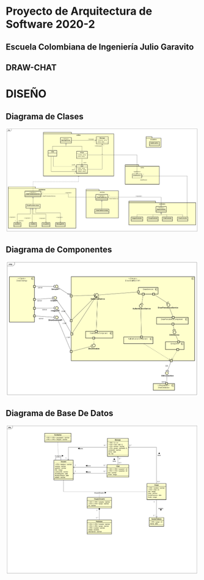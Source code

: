 # Proyecto de Arquitectura de Software 2020-2 
## Escuela Colombiana de Ingeniería Julio Garavito


## DRAW-CHAT

# DISEÑO

## Diagrama de Clases

![](class/classDiagram.png)

## Diagrama de Componentes

![](components/componentsDiagram.png)

## Diagrama de Base De Datos

![](database/databaseDiagram.png)


